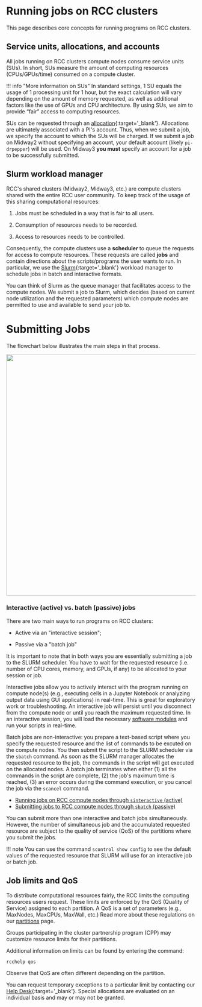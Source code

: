 # Running jobs on RCC clusters

This page describes core concepts for running programs on RCC clusters. 

## Service units, allocations, and accounts 
All jobs running on RCC clusters compute nodes consume service units (SUs). In short, SUs measure the amount of computing resources (CPUs/GPUs/time) consumed on a compute cluster. 

!!! info "More information on SUs"
    In standard settings, 1 SU equals the usage of 1 processing unit for 1 hour, but the exact calculation will vary depending on the amount of memory requested, as well as additional factors like the use of GPUs and CPU architecture. By using SUs, we aim to provide “fair” access to computing resources.

SUs can be requested through an [allocation](https://rcc.uchicago.edu/accounts-allocations/request-allocation){:target='_blank'}. Allocations are ultimately associated with a PI's account. Thus, when we submit a job, we specify the account to which the SUs will be charged. If we submit a job on Midway2 without specifying an account, your default account (likely `pi-drpepper`) will be used. On Midway3 **you must** specify an account for a job to be successfully submitted. 
    
## Slurm workload manager

RCC's shared clusters (Midway2, Midway3, etc.) are compute clusters shared with the entire RCC user community. To keep track of the usage of this sharing computational resources:

1. Jobs must be scheduled in a way that is fair to all users. 

2. Consumption of resources needs to be recorded. 

3. Access to resources needs to be controlled. 

Consequently, the compute clusters use a **scheduler** to queue the requests for access to compute resources. These requests are called **jobs** and contain directions about the scripts/programs the user wants to run. In particular, we use the [Slurm](http://slurm.schedmd.com){:target='_blank'} workload manager to schedule jobs in batch and interactive formats.  

You can think of Slurm as the queue manager that facilitates access to the compute nodes. We submit a job to Slurm, which decides (based on current node utilization and the requested parameters) which compute nodes are permitted to use and available to send your job to. 

# Submitting Jobs
The flowchart below illustrates the main steps in that process. 

<p align="center">
<img src="../../img/slurm/slurm_fig_000.png" width="640" />
</p> 

### Interactive (active) vs. batch (passive) jobs  
There are two main ways to run programs on RCC clusters: 

* Active via an "interactive session"; 

* Passive via a "batch job" 

It is important to note that in both ways you are essentially submitting a job to the SLURM scheduler. You have to wait for the requested resource (i.e. number of CPU cores, memory, and GPUs, if any) to be allocated to your session or job.

Interactive jobs allow you to actively interact with the program running on compute node(s) (e.g., executing cells in a Jupyter Notebook or analyzing output data using GUI applications) in real-time. This is great for exploratory work or troubleshooting. An interactive job will persist until you disconnect from the compute node or until you reach the maximum requested time. In an interactive session, you will load the necessary [software modules](../software/faq.md) and run your scripts in real-time.

Batch jobs are non-interactive: you prepare a text-based script where you specify the requested resource and the list of commands to be excuted on the compute nodes. You then submit the script to the SLURM scheduler via the ```sbatch``` command. As soon as the SLURM manager allocates the requested resource to the job, the commands in the script will get executed on the allocated nodes. A batch job terminates when either (1) all the commands in the script are complete, (2) the job's maximum time is reached, (3) an error occurs during the command execution, or you cancel the job via the ```scancel``` command.

* [Running jobs on RCC compute nodes through `sinteractive` (active) ](./sinteractive.md)
* [Submitting jobs to RCC compute nodes through `sbatch` (passive) ](./sbatch.md)

You can submit more than one interactive and batch jobs simultaneously. However, the number of simultaneous job and the accumulated requested resource are subject to the quality of service (QoS) of the partitions where you submit the jobs.

!!! note
     You can use the command ```scontrol show config``` to see the default values of the requested resource that SLURM will use for an interactive job or batch job.

## Job limits and QoS
To distribute computational resources fairly, the RCC limits the computing resources users request. These limits are enforced by the QoS (Quality of Service) assigned to each partition. A QoS is a set of parameters (e.g., MaxNodes, MaxCPUs, MaxWall, etc.) Read more about these regulations on our [partitions](../partitions.md#shared-partition-qos) page. 

Groups participating in the cluster partnership program (CPP) may customize resource limits for their partitions. 

Additional information on limits can be found by entering the command:  
```
rcchelp qos
``` 
Observe that QoS are often different depending on the partition.

You can request temporary exceptions to a particular limit by contacting our [Help Desk](https://rcc.uchicago.edu/support-and-services/consulting-and-technical-support){:target='_blank'}. Special allocations are evaluated on an individual basis and may or may not be granted.